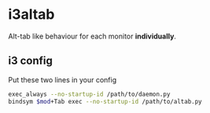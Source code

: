# i3altab

Alt-tab like behaviour for each monitor **individually**.

## i3 config
Put these two lines in your config
```bash
exec_always --no-startup-id /path/to/daemon.py
bindsym $mod+Tab exec --no-startup-id /path/to/altab.py
```
